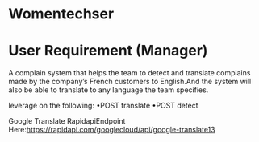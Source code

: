 # Womentechser
# User Requirement (Manager)
A complain system that helps the team to detect and translate complains made by the company’s French customers to English.And the system will also be able to translate to any language the team specifies.

leverage on the following:
•POST translate
•POST detect

Google Translate RapidapiEndpoint Here:https://rapidapi.com/googlecloud/api/google-translate13

